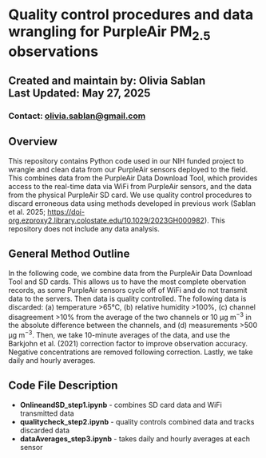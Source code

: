 # Quality control procedures and data wrangling for PurpleAir PM<sub>2.5</sub> observations 
## Created and maintain by: Olivia Sablan <br> Last Updated: May 27, 2025 <br>
### Contact: olivia.sablan@gmail.com

## Overview
This repository contains Python code used in our NIH funded project to wrangle and clean data from our PurpleAir sensors deployed to the field. This combines data from the PurpleAir Data Download Tool, which provides access to the real-time data via WiFi from PurpleAir sensors, and the data from the physical PurpleAir SD card. We use quality control procedures to discard erroneous data using methods developed in previous work (Sablan et al. 2025; https://doi-org.ezproxy2.library.colostate.edu/10.1029/2023GH000982). This repository does not include any data analysis.

## General Method Outline
In the following code, we combine data from the PurpleAir Data Download Tool and SD cards. This allows us to have the most complete obervation records, as some PurpleAir sensors cycle off of WiFi and do not transmit data to the servers. Then data is quality controlled. The following data is discarded: (a) temperature >65°C, (b) relative humidity >100%, (c) channel disagreement >10% from the average of the two channels or 10 μg m<sup>−3</sup> in the absolute difference between the channels, and (d) measurements >500 μg m<sup>−3</sup>. Then, we take 10-minute averages of the data, and use the Barkjohn et al. (2021) correction factor to improve observation accuracy. Negative concentrations are removed following correction. Lastly, we take daily and hourly averages.

## Code File Description 
-  **OnlineandSD_step1.ipynb** - combines SD card data and WiFi transmitted data
-  **qualitycheck_step2.ipynb** - quality controls combined data and tracks discarded data
-  **dataAverages_step3.ipynb** - takes daily and hourly averages at each sensor
